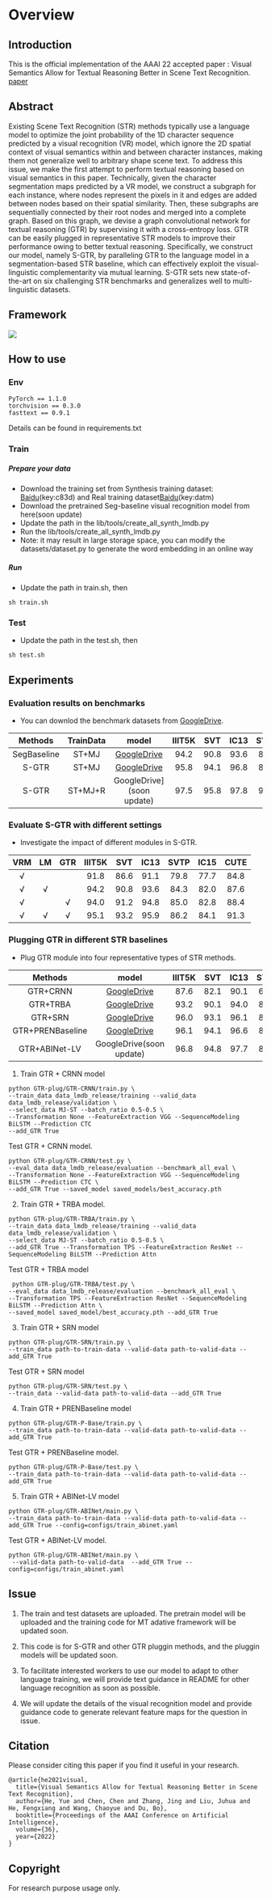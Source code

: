 # Overview

## Introduction
This is the official implementation of the AAAI 22 accepted paper : Visual Semantics Allow for Textual Reasoning Better in Scene Text Recognition. [paper](https://arxiv.org/abs/2112.12916) 


## Abstract
Existing Scene Text Recognition (STR) methods typically use a language model to optimize the joint probability of the 1D character sequence predicted by a visual recognition (VR) model, which ignore the 2D spatial context of visual semantics within and between character instances, making them not generalize well to arbitrary shape scene text. To address this issue, we make the first attempt to perform textual reasoning based on visual semantics in this paper. Technically, given the character segmentation maps predicted by a VR model, we construct a subgraph for each instance, where nodes represent the pixels in it and edges are added between nodes based on their spatial similarity. Then, these subgraphs are sequentially connected by their root nodes and merged into a complete graph. Based on this graph, we devise a graph convolutional network for textual reasoning (GTR) by supervising it with a cross-entropy loss. GTR can be easily plugged in representative STR models to improve their performance owing to better textual reasoning. Specifically, we construct our model, namely S-GTR, by paralleling GTR to the language model in a segmentation-based STR baseline,
which can effectively exploit the visual-linguistic complementarity via mutual learning. S-GTR sets new state-of-the-art on six challenging STR benchmarks and generalizes well to multi-linguistic datasets. 


## Framework

[comment]: <> "![]&#40;D:\heyue43\work\accept-paper\1S-GTR\lib\img\motivation.png&#41;"

![](./img/framework.png)







## How to use
### Env
```
PyTorch == 1.1.0 
torchvision == 0.3.0
fasttext == 0.9.1
```
Details can be found in requirements.txt

### Train
##### Prepare your data
-  Download the training set from 
   Synthesis training dataset: [Baidu](https://pan.baidu.com/s/1uSW0exS_Uaoeo5OJaVkEmQ )(key:c83d) and Real training dataset[Baidu](https://pan.baidu.com/s/1ea76PgR_Dt984Z4DnkaRfA)(key:datm)
- Download the pretrained Seg-baseline visual recognition model from here(soon update)
- Update the path in the lib/tools/create_all_synth_lmdb.py
- Run the lib/tools/create_all_synth_lmdb.py
- Note: it may result in large storage space, you can modify the datasets/dataset.py to generate the word embedding in an online way

##### Run
- Update the path in train.sh, then
```
sh train.sh
```

### Test
- Update the path in the test.sh, then
```
sh test.sh
```

## Experiments
### Evaluation results on benchmarks
* You can downlod the benchmark datasets from [GoogleDrive](https://drive.google.com/file/d/1ws4SmBBvT6cxs41TfSUpe4uhR_U_AzMk/view?usp=sharing).

|Methods |TrainData|  model | IIIT5K | SVT  | IC13 | SVTP  | IC15 |  CUTE  |
|:--------:|:--------:|:-----------------:|:------:|:----------:|:--------:|:------:|:----------:|:---:|
|SegBaseline| ST+MJ | [GoogleDrive](https://drive.google.com/file/d/1vGwF3cWqe6KrKJVqOZhlAyPEPXMSzxDh/view?usp=sharing)  |94.2 |90.8 |93.6 |84.3 |82.0 |87.6|
|S-GTR| ST+MJ | [GoogleDrive](https://drive.google.com/file/d/1KIth2T_w_0VaRxTfavaFphNiHEVNBX0T/view?usp=sharing)  |95.8 | 94.1 | 96.8 | 87.9|84.6| 92.3 |
|S-GTR| ST+MJ+R |GoogleDrive](soon update)   |97.5 |95.8 |97.8 |90.6 |87.3 |94.7|

### Evaluate S-GTR with different settings  
- Investigate  the  impact  of  different  modules in  S-GTR.

|VRM|LM|GTR| IIIT5K | SVT  | IC13 | SVTP  | IC15 |  CUTE  |
|:------:|:------:|:------: |:------:|:-----:|:----------:|:----:|:-----:|:------:|
|√ | | |91.8 |86.6 |91.1 |79.8 |77.7 |84.8|
|√ |√ | |94.2 |90.8 |93.6 |84.3 |82.0 |87.6|
|√ | |√ |94.0 |91.2 |94.8 |85.0 |82.8 |88.4 |
|√ |√ |√ | 95.1 |93.2 |95.9 |86.2 |84.1 |91.3|

### Plugging GTR in different STR baselines 
- Plug GTR module into four representative types of STR methods.

|Methods|model| IIIT5K | SVT  | IC13 | SVTP  | IC15 |  CUTE  |
|:------:|:------:|:------:|:-----:|:---------:|:----------:|:----:|:-----:|
|GTR+CRNN|[GoogleDrive](https://drive.google.com/drive/folders/16Q_1OQdd0XKOBB1EK1VBb7Xxe27Jypjh?usp=sharing)|  87.6 | 82.1 | 90.1 | 68.1 | 68.2 | 78.1   |
|GTR+TRBA|[GoogleDrive](https://drive.google.com/drive/folders/15WPsuPJDCzhp2SvYZLRj8mAlT3zmoAMW)|93.2 | 90.1 | 94.0 | 80.7 | 76.0 | 82.1|
|GTR+SRN|[GoogleDrive](https://drive.google.com/file/d/1ep-taPjrWFx18fE-urWNd3oiuWUBXdUX/view?usp=sharing)| 96.0 | 93.1 | 96.1 | 87.9 | 83.9 | 90.7 |
|GTR+PRENBaseline|[GoogleDrive](https://drive.google.com/file/d/1T3OfY1lfzDoYsZpPOwNpYWpYCOizV7bF/view?usp=sharing)| 96.1 | 94.1 | 96.6 | 88.0 | 85.3 | 92.6|
|GTR+ABINet-LV|GoogleDrive(soon update)| 96.8 | 94.8  | 97.7  | 89.6   | 86.9  | 93.1   |


1. Train GTR + CRNN model
```
python GTR-plug/GTR-CRNN/train.py \
--train_data data_lmdb_release/training --valid_data data_lmdb_release/validation \
--select_data MJ-ST --batch_ratio 0.5-0.5 \
--Transformation None --FeatureExtraction VGG --SequenceModeling BiLSTM --Prediction CTC
--add_GTR True
```
   Test  GTR + CRNN model.
```
python GTR-plug/GTR-CRNN/test.py \
--eval_data data_lmdb_release/evaluation --benchmark_all_eval \
--Transformation None --FeatureExtraction VGG --SequenceModeling BiLSTM --Prediction CTC \
--add_GTR True --saved_model saved_models/best_accuracy.pth
```

2. Train GTR + TRBA model. 
```
python GTR-plug/GTR-TRBA/train.py \
--train_data data_lmdb_release/training --valid_data data_lmdb_release/validation \
--select_data MJ-ST --batch_ratio 0.5-0.5 \
--add_GTR True --Transformation TPS --FeatureExtraction ResNet --SequenceModeling BiLSTM --Prediction Attn
```
 
 Test GTR + TRBA model 

```
 python GTR-plug/GTR-TRBA/test.py \
--eval_data data_lmdb_release/evaluation --benchmark_all_eval \
--Transformation TPS --FeatureExtraction ResNet --SequenceModeling BiLSTM --Prediction Attn \
--saved_model saved_model/best_accuracy.pth --add_GTR True
```

3. Train GTR + SRN model
```
python GTR-plug/GTR-SRN/train.py \
--train_data path-to-train-data --valid-data path-to-valid-data --add_GTR True
```
 Test GTR + SRN model

```
python GTR-plug/GTR-SRN/test.py \
--train_data --valid-data path-to-valid-data --add_GTR True
```

4. Train GTR + PRENBaseline model
```
python GTR-plug/GTR-P-Base/train.py \
--train_data path-to-train-data --valid-data path-to-valid-data --add_GTR True
```

 Test GTR + PRENBaseline model.
```
python GTR-plug/GTR-P-Base/test.py \
--train_data path-to-train-data --valid-data path-to-valid-data --add_GTR True
```

5. Train GTR + ABINet-LV model
```
python GTR-plug/GTR-ABINet/main.py \
--train_data path-to-train-data --valid-data path-to-valid-data --add_GTR True --config=configs/train_abinet.yaml 
```

 Test GTR + ABINet-LV model.
```
python GTR-plug/GTR-ABINet/main.py \
 --valid-data path-to-valid-data  --add_GTR True --config=configs/train_abinet.yaml 
```


## Issue
1. The train and test datasets are uploaded. The pretrain model will be uploaded  and the training code for MT adative framework will be updated soon.

2. This code is for S-GTR and other GTR pluggin methods, and the pluggin models will be updated soon. 

3. To facilitate interested workers to use our model to adapt to other language training, we will provide text guidance in README for other language recognition as soon as possible.

4. We will update the details of the visual recognition model and provide guidance code to generate relevant feature maps for the question in issue.

## Citation
Please consider citing this paper if you find it useful in your research. 
```
@article{he2021visual,
  title={Visual Semantics Allow for Textual Reasoning Better in Scene Text Recognition},
  author={He, Yue and Chen, Chen and Zhang, Jing and Liu, Juhua and He, Fengxiang and Wang, Chaoyue and Du, Bo},
  booktitle={Proceedings of the AAAI Conference on Artificial Intelligence},
  volume={36},
  year={2022}
}

```

## Copyright
For research purpose usage only.